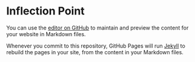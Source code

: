 # Inflection Point

You can use the [editor on GitHub](https://github.com/neilenatarajan/inflectionpoint/edit/gh-pages/index.md) to maintain and preview the content for your website in Markdown files.

Whenever you commit to this repository, GitHub Pages will run [Jekyll](https://jekyllrb.com/) to rebuild the pages in your site, from the content in your Markdown files.

<div data-tf-widget="tGNp62aO" data-tf-iframe-props="title=Inflection Point Signup" style="width:100%;height:400px;"></div><script src="//embed.typeform.com/next/embed.js"></script>
